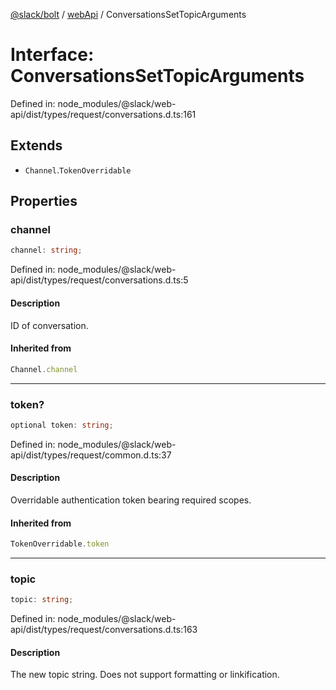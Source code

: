 [@slack/bolt](../../../../index.md) / [webApi](../index.md) / ConversationsSetTopicArguments

# Interface: ConversationsSetTopicArguments

Defined in: node\_modules/@slack/web-api/dist/types/request/conversations.d.ts:161

## Extends

- `Channel`.`TokenOverridable`

## Properties

### channel

```ts
channel: string;
```

Defined in: node\_modules/@slack/web-api/dist/types/request/conversations.d.ts:5

#### Description

ID of conversation.

#### Inherited from

```ts
Channel.channel
```

***

### token?

```ts
optional token: string;
```

Defined in: node\_modules/@slack/web-api/dist/types/request/common.d.ts:37

#### Description

Overridable authentication token bearing required scopes.

#### Inherited from

```ts
TokenOverridable.token
```

***

### topic

```ts
topic: string;
```

Defined in: node\_modules/@slack/web-api/dist/types/request/conversations.d.ts:163

#### Description

The new topic string. Does not support formatting or linkification.
